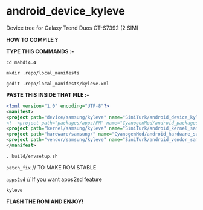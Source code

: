 android_device_kyleve
======================

Device tree for Galaxy Trend Duos GT-S7392 (2 SIM)

<b>HOW TO COMPILE ?</b>

<b>TYPE THIS COMMANDS :- </b>

`cd mahdi4.4`

`mkdir .repo/local_manifests`

`gedit .repo/local_manifests/kyleve.xml `

<b>PASTE THIS INSIDE THAT FILE :- </b>


```xml
<?xml version="1.0" encoding="UTF-8"?>
<manifest>
<project path="device/samsung/kyleve" name="SiniTurk/android_device_kyleve" revision="mahdi" />
<!--<project path="packages/apps/FM" name="CyanogenMod/android_packages_apps_FMRadio" revision="cm-10.2" />-->
<project path="kernel/samsung/kyleve" name="SiniTurk/android_kernel_samsung_kylevexx" revision="cm-11.0_3.4.5" />
<project path="hardware/samsung/" name="CyanogenMod/android_hardware_samsung" revision="cm-11.0" />
<project path="vendor/samsung/kyleve" name="SiniTurk/android_vendor_samsung_kyleve" revision="cm-11.0" />
</manifest>
```

`. build/envsetup.sh `

`patch_fix`  // TO MAKE ROM STABLE

`apps2sd` // If you want apps2sd feature

`kyleve `

<b>FLASH THE ROM AND ENJOY!</b>

